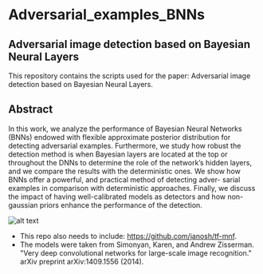 # Adversarial_examples_BNNs

## Adversarial image detection based on Bayesian Neural Layers
This repository contains the scripts used for the paper:  Adversarial image detection based on Bayesian Neural Layers. 
## Abstract
In this work, we analyze the performance of Bayesian Neural Networks (BNNs) endowed with
flexible approximate posterior distribution for detecting adversarial examples.
Furthermore, we study how robust the detection method is when Bayesian layers are located at the top or throughout the DNNs to determine the role of the network’s hidden layers, and we compare the results with the deterministic ones. We show how BNNs offer a powerful, and practical method of detecting adver-
sarial examples in comparison with deterministic approaches. Finally, we discuss the impact of having well-calibrated models as detectors and how non-gaussian priors enhance the performance of the detection.

![alt text](https://github.com/JavierOrjuela/Adversarial_examples_BNNs/blob/imgs/imgs.png?raw=true)

- This repo also needs to include: https://github.com/janosh/tf-mnf.
- The models were taken from Simonyan, Karen, and Andrew Zisserman. 
  "Very deep convolutional networks for large-scale image recognition." 
  arXiv preprint arXiv:1409.1556 (2014).


